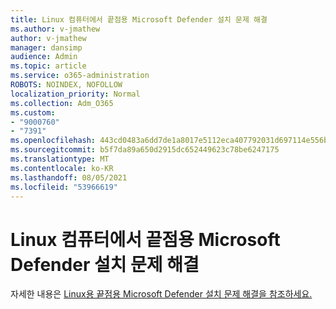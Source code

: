 ```yaml
---
title: Linux 컴퓨터에서 끝점용 Microsoft Defender 설치 문제 해결
ms.author: v-jmathew
author: v-jmathew
manager: dansimp
audience: Admin
ms.topic: article
ms.service: o365-administration
ROBOTS: NOINDEX, NOFOLLOW
localization_priority: Normal
ms.collection: Adm_O365
ms.custom:
- "9000760"
- "7391"
ms.openlocfilehash: 443cd0483a6dd7de1a8017e5112eca407792031d697114e556ba4521d282ef91
ms.sourcegitcommit: b5f7da89a650d2915dc652449623c78be6247175
ms.translationtype: MT
ms.contentlocale: ko-KR
ms.lasthandoff: 08/05/2021
ms.locfileid: "53966619"
---
```

# <a name="troubleshoot-installation-of-microsoft-defender-for-endpoint-on-a-linux-computer"></a>Linux 컴퓨터에서 끝점용 Microsoft Defender 설치 문제 해결

자세한 내용은 [Linux용 끝점용 Microsoft Defender 설치 문제 해결을 참조하세요.](https://go.microsoft.com/fwlink/?linkid=2144673)
